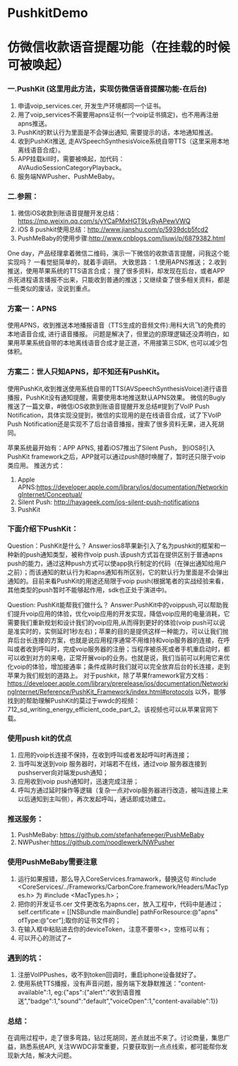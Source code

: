 # PushkitDemo
# 仿微信收款语音提醒功能（在挂载的时候可被唤起）

### 一.PushKit (这里用此方法，实现仿微信语音提醒功能-在后台)
 1. 申请voip_services.cer, 开发生产环境都同一个证书。
 2. 用了voip_services不需要用apns证书(一个voip证书搞定)，也不用再注册apns推送。
 3. PushKit的默认行为里面是不会弹出通知, 需要提示的话，本地通知推送。
 4. 收到PushKit推送, 走AVSpeechSynthesisVoice系统自带TTS（这里采用本地离线语音合成）。
 5. APP挂载kill时，需要被唤起，加代码：AVAudioSessionCategoryPlayback。
 6. 服务端NWPusher、PushMeBaby。
 

### 二.参照：
1. 微信iOS收款到账语音提醒开发总结：https://mp.weixin.qq.com/s/yYCaPMxHGT9LyRyAPewVWQ
2. iOS 8 pushkit使用总结：http://www.jianshu.com/p/5939dcb5fcd2
3. PushMeBaby的使用步骤:http://www.cnblogs.com/liuwj/p/6879382.html



One day，产品经理拿着微信二维码，演示一下微信的收款语言提醒，问我这个能实现吗？ 一看觉挺简单的，就着手调研。
大致思路：
 1.使用APNS推送；
 2.收到推送，使用苹果系统的TTS语言合成；
搜了很多资料，却发现在后台，或者APP杀死进程语言播报不出来，只能收到普通的推送；又继续查了很多相关资料，都是一些类似的废话，没说到重点。

### 方案一：APNS
使用APNS，收到推送本地播报语音（TTS生成的音频文件):用科大讯飞的免费的本地语音合成, 进行语音播报。
问题是解决了，但里边的原理逻辑还没弄明白，如果用苹果系统自带的本地离线语音合成才是正道，不用接第三SDK, 也可以减少包体积。
 
### 方案二：世人只知APNS，却不知还有PushKit。
使用PushKit,收到推送使用系统自带的TTS(AVSpeechSynthesisVoice)进行语音播报，PushKit没有通知提醒，需要使用本地推送默认APNS效果。
微信的Bugly推送了一篇文章，#微信iOS收款到账语音提醒开发总结#提到了VoIP Push Notification，具体实现没提到，微信的实现用的是在线语音合成，试了下VoIP Push Notification还是实现不了后台语音播报，搜索了很多资料无果，进入死胡同。

 
 苹果系统最开始有：APP APNS, 接着iOS7推出了Silent Push， 到iOS8引入PushKit framework之后，APP就可以通过push随时唤醒了，暂时还只限于voip类应用。
 推送方式：
 1. Apple APNS:https://developer.apple.com/library/ios/documentation/NetworkingInternet/Conceptual/
 2. Silent Push: http://hayageek.com/ios-silent-push-notifications
 3. PushKit
 
 
### 下面介绍下PushKit：
Question：PushKit是什么？
Answer:ios8苹果新引入了名为pushkit的框架和一种新的push通知类型，被称作voip push.该push方式旨在提供区别于普通apns push的能力，通过这种push方式可以使app执行制定的代码（在弹出通知给用户之前）；而该通知的默认行为和apns通知有所区别，它的默认行为里面是不会弹出通知的。目前来看PushKit的用途还局限于voip push(根据笔者的实战经验来看，其他类型的push暂时不能够起作用，sdk也正处于演进中)。

Question: PushKit能帮我们做什么？
Answer:PushKit中的voippush,可以帮助我们提升voip应用的体验，优化voip应用的开发实现，降低voip应用的电量消耗，它需要我们重新规划和设计我们的voip应用,从而得到更好的体验(voip push可以说是准实时的，实侧延时1秒左右)；苹果的目的是提供这样一种能力，可以让我们抛弃后台长连接的方案，也就是说应用程序通常不用维持和voip服务器的连接，在呼叫或者收到呼叫时，完成voip服务器的注册；当程序被杀死或者手机重启动时，都可以收到对方的来电，正常开展voip的业务。也就是说，我们当前可以利用它来优化voip的体验，增加接通率；条件成熟时我们就可以完全放弃后台的长连接，走到苹果为我们规划的道路上。
 对于pushkit，除了苹果framework官方文档：https://developer.apple.com/library/prerelease/ios/documentation/NetworkingInternet/Reference/PushKit_Framework/index.html#protocols 以外，能够找到的帮助理解PushKit的莫过于wwdc的视频：712_sd_writing_energy_efficient_code_part_2。该视频也可以从苹果官网下载。
 
### 使用push kit的优点 
 1. 应用的voip长连接不保持，在收到呼叫或者发起呼叫时再连接；
 2. 当呼叫发送到voip 服务器时，对端若不在线，通过voip 服务器连接到pushserver向对端发push通知；
 3. 应用收到voip push通知时，迅速完成注册；
 4. 呼叫方通过延时操作等逻辑（复杂一点对voip服务器进行改造，被叫连接上来以后通知到主叫侧），再次发起呼叫，通话即成功建立。

 
 
### 推送服务：
 1. PushMeBaby: https://github.com/stefanhafeneger/PushMeBaby
 2. NWPusher:https://github.com/noodlewerk/NWPusher

 
### 使用PushMeBaby需要注意
 1. 运行如果报错，那么导入CoreServices.framawork，替换这句 #include <CoreServices/../Frameworks/CarbonCore.framework/Headers/MacTypes.h>  为  #include <MacTypes.h>；
 2. 把你的开发证书.cer 文件更改名为apns.cer，放入工程中，代码中是通过；self.certificate = [[NSBundle mainBundle] pathForResource:@"apns" ofType:@"cer”];取你的证书文件的；
 3. 在输入框中粘贴进去你的deviceToken，注意不要带<>，空格可以有；
 4. 可以开心的测试了~

 
### 遇到的坑：
 1. 注册VoIPPushes，收不到token回调时，重启iphone设备就好了。
 2. 使用系统TTS播报，没有声音问题，服务端下发静默推送："content-available":1, eg:{"aps":{"alert":"收到语音推送","badge":1,"sound":"default","voiceOpen":1,"content-available":1}}


### 总结：
在调用过程中，走了很多弯路，钻过死胡同，差点就出不来了。讨论商量，集思广益，熟悉系统API, 关注WWDC非常重要，只要获取到一点点线索，都可能帮你发现新大陆，解决大问题。
